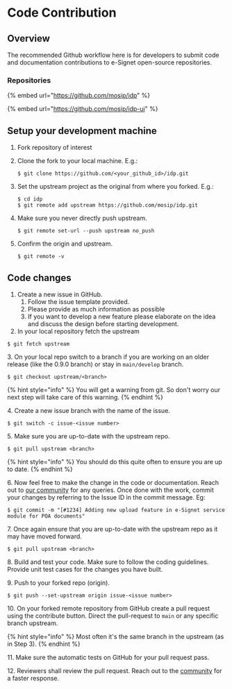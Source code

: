 # Code Contribution

## Overview

The recommended Github workflow here is for developers to submit code and documentation contributions to e-Signet open-source repositories.

### Repositories

{% embed url="https://github.com/mosip/idp" %}

{% embed url="https://github.com/mosip/idp-ui" %}

## Setup your development machine

1. Fork repository of interest
2.  Clone the fork to your local machine. E.g.:

    ```
    $ git clone https://github.com/<your_github_id>/idp.git
    ```
3.  Set the upstream project as the original from where you forked. E.g.:

    ```
    $ cd idp
    $ git remote add upstream https://github.com/mosip/idp.git
    ```
4.  Make sure you never directly push upstream.

    ```
    $ git remote set-url --push upstream no_push
    ```
5.  Confirm the origin and upstream.

    ```
    $ git remote -v
    ```

## Code changes

1. Create a new issue in GitHub.
   1. Follow the issue template provided.
   2. Please provide as much information as possible
   3. If you want to develop a new feature please elaborate on the idea and discuss the design before starting development.
2. In your local repository fetch the upstream

```
$ git fetch upstream
```

3\. On your local repo switch to a branch if you are working on an older release (like the 0.9.0 branch) or stay in `main/develop` branch.&#x20;

```
$ git checkout upstream/<branch> 
```

{% hint style="info" %}
You will get a warning from git. So don't worry our next step will take care of this warning.
{% endhint %}

4\. Create a new issue branch with the name of the issue.

```
$ git switch -c issue-<issue number>
```

5\. Make sure you are up-to-date with the upstream repo.

```
$ git pull upstream <branch> 
```

{% hint style="info" %}
You should do this quite often to ensure you are up to date.
{% endhint %}

6\. Now feel free to make the change in the code or documentation. Reach out to [our community](https://community.mosip.io) for any queries. Once done with the work, commit your changes by referring to the Issue ID in the commit message. Eg:

```
$ git commit -m "[#1234] Adding new upload feature in e-Signet service module for POA documents"
```

7\. Once again ensure that you are up-to-date with the upstream repo as it may have moved forward.

```
$ git pull upstream <branch> 
```

8\. Build and test your code. Make sure to follow the coding guidelines. Provide unit test cases for the changes you have built.

9\. Push to your forked repo (origin).

```
$ git push --set-upstream origin issue-<issue number>
```

10\. On your forked remote repository from GitHub create a pull request using the contribute button. Direct the pull-request to `main` or any specific branch upstream.&#x20;

{% hint style="info" %}
Most often it's the same branch in the upstream (as in Step 3).&#x20;
{% endhint %}

11\. Make sure the automatic tests on GitHub for your pull request pass.

12\. Reviewers shall review the pull request. Reach out to the [community](https://community.mosip.io) for a faster response.&#x20;
